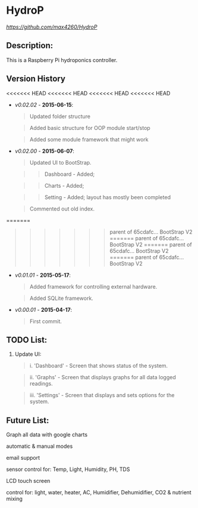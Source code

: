 HydroP
=========
*https://github.com/max4260/HydroP*

## Description:
This is a Raspberry Pi hydroponics controller.

## Version History
<<<<<<< HEAD
<<<<<<< HEAD
<<<<<<< HEAD
<<<<<<< HEAD
* _v0.02.02_ - **2015-06-15**:

	>Updated folder structure
	
	>Added basic structure for OOP module start/stop
	
	>Added some module framework that might work

* _v0.02.00_ - **2015-06-07**:
	
	>Updated UI to BootStrap.
	
	>>Dashboard - Added;
	
	>>Charts - Added;
	
	>>Setting - Added; layout has mostly been completed
	
	>Commented out old index.
	
=======
>>>>>>> parent of 65cdafc... BootStrap V2
=======
>>>>>>> parent of 65cdafc... BootStrap V2
=======
>>>>>>> parent of 65cdafc... BootStrap V2
=======
>>>>>>> parent of 65cdafc... BootStrap V2
* _v0.01.01_ - **2015-05-17**:
	
	>Added framework for controlling external hardware.
	
	>Added SQLite framework.

* _v0.00.01_ - **2015-04-17**:
	
	>First commit.
	


## TODO List:
1. Update UI:
	
	>i. 'Dashboard' - Screen that shows status of the system.
	
	>ii. 'Graphs' - Screen that displays graphs for all data logged readings.
	
	>iii. 'Settings' - Screen that displays and sets options for the system.
	
	
	
## Future List:
Graph all data with google charts

automatic & manual modes

email support

sensor control for: Temp, Light, Humidity, PH, TDS

LCD touch screen

control for: light, water, heater, AC, Humidifier, Dehumidifier, CO2 & nutrient mixing
	
